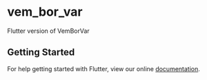 # vem_bor_var

Flutter version of VemBorVar

## Getting Started

For help getting started with Flutter, view our online
[documentation](https://flutter.io/).
